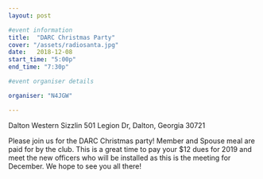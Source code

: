 ```yaml
---
layout: post

#event information
title:  "DARC Christmas Party"
cover: "/assets/radiosanta.jpg"
date:   2018-12-08
start_time: "5:00p"
end_time: "7:30p"

#event organiser details

organiser: "N4JGW"

---
```


Dalton Western Sizzlin
501 Legion Dr, Dalton, Georgia 30721

Please join us for the DARC Christmas party! Member and Spouse meal are paid for by the club.  This is a great time to pay your $12 dues for 2019 and meet the new officers who will be installed as this is the meeting for December.  We hope to see you all there!